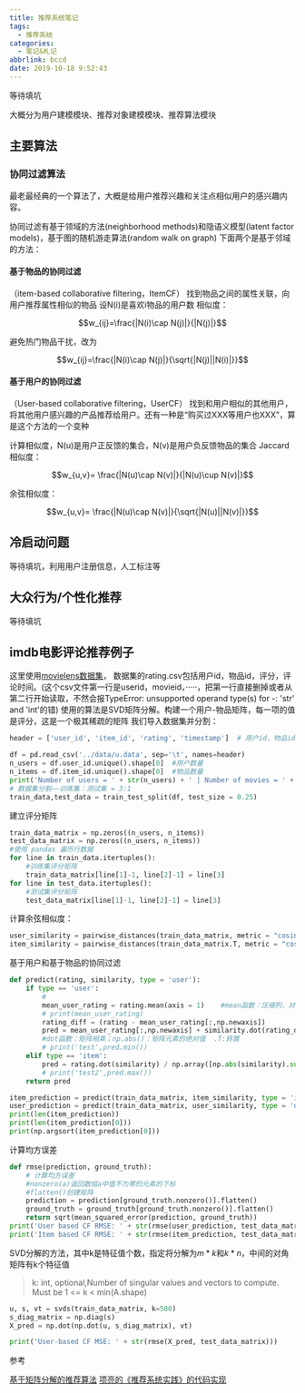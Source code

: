 ```yaml
---
title: 推荐系统笔记
tags:
  - 推荐系统
categories:
  - 笔记&札记
abbrlink: bccd
date: 2019-10-18 9:52:43
---
```

等待填坑
<!-- more -->
大概分为用户建模模块、推荐对象建模模块、推荐算法模块

## 主要算法

### 协同过滤算法

最老最经典的一个算法了，大概是给用户推荐兴趣和关注点相似用户的感兴趣内容。

协同过滤有基于领域的方法(neighborhood methods)和隐语义模型(latent factor models)，基于图的随机游走算法(random walk on graph)
下面两个是基于邻域的方法：

#### 基于物品的协同过滤

（item-based collaborative filtering，ItemCF）
找到物品之间的属性关联，向用户推荐属性相似的物品
设N(i)是喜欢i物品的用户数
相似度：

$$w_{ij}=\frac{|N(i)\cap N(j)|}{|N(j)|}$$

避免热门物品干扰，改为

$$w_{ij}=\frac{|N(i)\cap N(j)|}{\sqrt{|N(j)||N(i)|}}$$

#### 基于用户的协同过滤

（User-based collaborative filtering，UserCF）
找到和用户相似的其他用户，将其他用户感兴趣的产品推荐给用户。还有一种是“购买过XXX等用户也XXX”，算是这个方法的一个变种

计算相似度，N(u)是用户正反馈的集合，N(v)是用户负反馈物品的集合
Jaccard相似度：

$$w_{u,v}= \frac{|N(u)\cap N(v)|}{|N(u)\cup N(v)|}$$

余弦相似度：

$$w_{u,v}= \frac{|N(u)\cap N(v)|}{\sqrt{|N(u)||N(v)|}}$$

## 冷启动问题

等待填坑，利用用户注册信息，人工标注等

## 大众行为/个性化推荐

等待填坑

## imdb电影评论推荐例子

这里使用[movielens数据集](http://files.grouplens.org/datasets/movielens/)，
数据集的rating.csv包括用户id，物品id，评分，评论时间。(这个csv文件第一行是userid，movieid，·····，把第一行直接删掉或者从第二行开始读取，不然会报TypeError: unsupported operand type(s) for -: 'str' and 'int'的错)
使用的算法是SVD矩阵分解。构建一个用户-物品矩阵，每一项的值是评分，这是一个极其稀疏的矩阵
我们导入数据集并分割：

```python
header = ['user_id', 'item_id', 'rating', 'timestamp']  # 用户id，物品id，评分，评论时间

df = pd.read_csv('../data/u.data', sep='\t', names=header)
n_users = df.user_id.unique().shape[0]  #用户数量
n_items = df.item_id.unique().shape[0]  #物品数量
print('Number of users = ' + str(n_users) + ' | Number of movies = ' + str(n_items))
# 数据集分割——训练集：测试集 = 3:1
train_data,test_data = train_test_split(df, test_size = 0.25)
```

建立评分矩阵
```python
train_data_matrix = np.zeros((n_users, n_items))
test_data_matrix = np.zeros((n_users, n_items))
#使用 pandas 遍历行数据
for line in train_data.itertuples():
    #训练集评分矩阵
    train_data_matrix[line[1]-1, line[2]-1] = line[3]
for line in test_data.itertuples():
    #测试集评分矩阵
    test_data_matrix[line[1]-1, line[2]-1] = line[3]
```

计算余弦相似度：

```python
user_similarity = pairwise_distances(train_data_matrix, metric = "cosine")  # 计算余弦距离
item_similarity = pairwise_distances(train_data_matrix.T, metric = "cosine")
```

基于用户和基于物品的协同过滤

```python
def predict(rating, similarity, type = 'user'):
    if type == 'user':
        # 
        mean_user_rating = rating.mean(axis = 1)    #mean函数：压缩列，对各行求均值，返回 m *1 矩阵
        # print(mean_user_rating)
        rating_diff = (rating - mean_user_rating[:,np.newaxis])
        pred = mean_user_rating[:,np.newaxis] + similarity.dot(rating_diff) / np.array([np.abs(similarity).sum(axis=1)]).T
        #dot函数：矩阵相乘；np.abs()：矩阵元素的绝对值  .T:转置
        # print('test',pred.min())
    elif type == 'item':
        pred = rating.dot(similarity) / np.array([np.abs(similarity).sum(axis=1)])
        # print('test2',pred.max())
    return pred
```

```python
item_prediction = predict(train_data_matrix, item_similarity, type = 'item')
user_prediction = predict(train_data_matrix, user_similarity, type = 'user')
print(len(item_prediction))
print(len(item_prediction[0]))
print(np.argsort(item_prediction[0]))
```
计算均方误差
```python
def rmse(prediction, ground_truth):
    # 计算均方误差
    #nonzero(a)返回数组a中值不为零的元素的下标
    #flatten()创建矩阵
    prediction = prediction[ground_truth.nonzero()].flatten()
    ground_truth = ground_truth[ground_truth.nonzero()].flatten()
    return sqrt(mean_squared_error(prediction, ground_truth))
print('User based CF RMSE: ' + str(rmse(user_prediction, test_data_matrix)))
print('Item based CF RMSE: ' + str(rmse(item_prediction, test_data_matrix)))
```

SVD分解的方法，其中k是特征值个数，指定将分解为$m*k$和$k*n$，中间的对角矩阵有k个特征值
>k: int, optional,Number of singular values and vectors to compute. Must be 1 <= k < min(A.shape)

```python
u, s, vt = svds(train_data_matrix, k=500)
s_diag_matrix = np.diag(s)
X_pred = np.dot(np.dot(u, s_diag_matrix), vt)

print('User-based CF MSE: ' + str(rmse(X_pred, test_data_matrix)))
```

参考

[基于矩阵分解的推荐算法](https://lumingdong.cn/recommendation-algorithm-based-on-matrix-decomposition.html)
[项亮的《推荐系统实践》的代码实现](https://github.com/qcymkxyc/RecSys)
